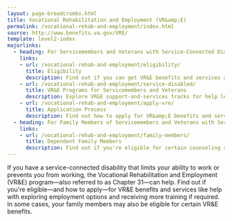 ```yaml
---
layout: page-breadcrumbs.html
title: Vocational Rehabilitation and Employment (VR&amp;E)
permalink: /vocational-rehab-and-employment/index.html
source: http://www.benefits.va.gov/VRE/
template: level2-index
majorlinks:
  - heading: For Servicemembers and Veterans with Service-Connected Disabilities
    links:
    - url: /vocational-rehab-and-employment/eligibility/
      title: Eligibility 
      description: Find out if you can get VR&E benefits and services as a Servicemember or Veteran.
    - url: /vocational-rehab-and-employment/service-disabled/
      title: VR&E Programs for Servicemembers and Veterans
      description: Explore VR&E support-and-services tracks for help learning new skills, finding a new job, starting a business, receiving educational counseling, or returning to your former job.
    - url: /vocational-rehab-and-employment/apply-vre/
      title: Application Process
      description: Find out how to apply for VR&amp;E benefits and services as a Servicemember or Veteran.
  - heading: For Family Members of Servicemembers and Veterans with Service-Connected Disabilities
    links:
    - url: /vocational-rehab-and-employment/family-members/
      title: Dependent Family Members
      description: Find out if you're eligible for certain counseling services, training, and education benefits.
---
```


<div class="va-introtext">

If you have a service-connected disability that limits your ability to work or prevents you from working, the Vocational Rehabilitation and Employment (VR&amp;E) program—also referred to as Chapter 31—can help. Find out if you're eligible—and how to apply—for VR&E benefits and services like help with exploring employment options and receiving more training if required. In some cases, your family members may also be eligible for certain VR&E benefits.

</div>
